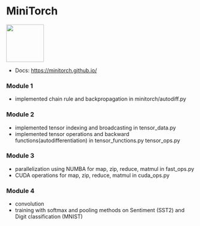 # MiniTorch 

<img src="https://minitorch.github.io/_images/match.png" width="100px">

* Docs: https://minitorch.github.io/


### Module 1 
* implemented chain rule and backpropagation in minitorch/autodiff.py

### Module 2
* implemented tensor indexing and broadcasting in tensor_data.py 
* implemented tensor operations 
and backward functions(autodifferentiation) in tensor_functions.py tensor_ops.py

### Module 3 
* parallelization using NUMBA for map, zip, reduce, matmul in fast_ops.py 
* CUDA operations for map, zip, reduce, matmul in cuda_ops.py

### Module 4 
* convolution
* training with softmax and pooling methods on Sentiment (SST2) and Digit classification (MNIST)
